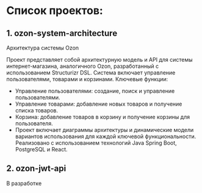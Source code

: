 # Список проектов:
## 1. ozon-system-architecture
Архитектура системы Ozon

Проект представляет собой архитектурную модель и API для системы интернет-магазина, аналогичного Ozon, разработанный с использованием Structurizr DSL. Система включает управление пользователями, товарами и корзинами. Ключевые функции:

- Управление пользователями: создание, поиск и управление пользователями.
- Управление товарами: добавление новых товаров и получение списка товаров.
- Корзина: добавление товаров в корзину и получение корзины для пользователя.
- Проект включает диаграммы архитектуры и динамические модели вариантов использования для каждой ключевой функциональности. Реализовано с использованием технологий Java Spring Boot, PostgreSQL и React.

## 2. ozon-jwt-api
   
В разработке
